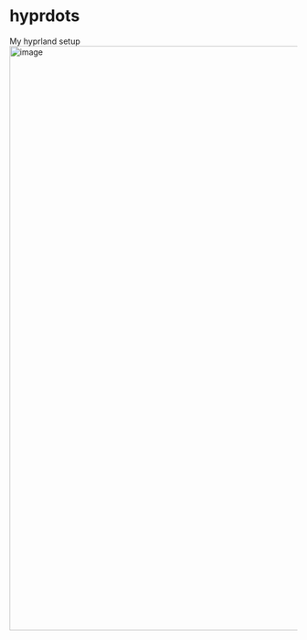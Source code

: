 # hyprdots
My hyprland setup
<img width="1884" height="1024" alt="image" src="https://github.com/user-attachments/assets/2a8f7226-9753-4d24-b5be-9856c84d5738" />
